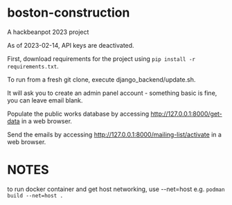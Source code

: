 # boston-construction
A hackbeanpot 2023 project

As of 2023-02-14, API keys are deactivated.

First, download requirements for the project using `pip install -r requirements.txt`.

To run from a fresh git clone, execute django_backend/update.sh.

It will ask you to create an admin panel account - something basic is fine, you can leave email blank.

Populate the public works database by accessing http://127.0.0.1:8000/get-data in a web browser.

Send the emails by accessing http://127.0.0.1:8000/mailing-list/activate in a web browser.


# NOTES
to run docker container and get host networking, use --net=host
e.g. `podman build --net=host .`
